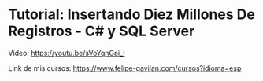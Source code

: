 # Tutorial: Insertando Diez Millones De Registros - C# y SQL Server

Video: https://youtu.be/sVoYqnGai_I

Link de mis cursos: https://www.felipe-gavilan.com/cursos?idioma=esp
